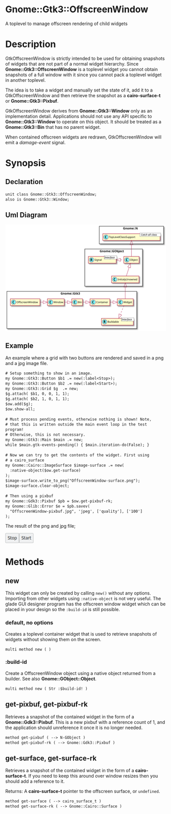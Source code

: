 Gnome::Gtk3::OffscreenWindow
============================

A toplevel to manage offscreen rendering of child widgets

Description
===========

GtkOffscreenWindow is strictly intended to be used for obtaining snapshots of widgets that are not part of a normal widget hierarchy. Since **Gnome::Gtk3::OffscreenWindow** is a toplevel widget you cannot obtain snapshots of a full window with it since you cannot pack a toplevel widget in another toplevel.

The idea is to take a widget and manually set the state of it, add it to a GtkOffscreenWindow and then retrieve the snapshot as a **cairo-surface-t** or **Gnome::Gtk3::Pixbuf**.

GtkOffscreenWindow derives from **Gnome::Gtk3::Window** only as an implementation detail. Applications should not use any API specific to **Gnome::Gtk3::Window** to operate on this object. It should be treated as a **Gnome::Gtk3::Bin** that has no parent widget.

When contained offscreen widgets are redrawn, GtkOffscreenWindow will emit a *damage-event* signal.

Synopsis
========

Declaration
-----------

    unit class Gnome::Gtk3::OffscreenWindow;
    also is Gnome::Gtk3::Window;

Uml Diagram
-----------

![](plantuml/OffscreenWindow.svg)

Example
-------

An example where a grid with two buttons are rendered and saved in a png and a jpg image file.

    # Setup something to show in an image.
    my Gnome::Gtk3::Button $b1 .= new(:label<Stop>);
    my Gnome::Gtk3::Button $b2 .= new(:label<Start>);
    my Gnome::Gtk3::Grid $g  .= new;
    $g.attach( $b1, 0, 0, 1, 1);
    $g.attach( $b2, 1, 0, 1, 1);
    $ow.add($g);
    $ow.show-all;

    # Must process pending events, otherwise nothing is shown! Note,
    # that this is written outside the main event loop in the test program!
    # Otherwise, this is not necessary.
    my Gnome::Gtk3::Main $main .= new;
    while $main.gtk-events-pending() { $main.iteration-do(False); }

    # Now we can try to get the contents of the widget. First using
    # a cairo_surface
    my Gnome::Cairo::ImageSurface $image-surface .= new(
      :native-object($ow.get-surface)
    );
    $image-surface.write_to_png("OffscreenWindow-surface.png");
    $image-surface.clear-object;

    # Then using a pixbuf
    my Gnome::Gdk3::Pixbuf $pb = $ow.get-pixbuf-rk;
    my Gnome::Glib::Error $e = $pb.savev(
      "OffscreenWindow-pixbuf.jpg", 'jpeg', ['quality'], ['100']
    );

The result of the png and jpg file;

![](images/OffscreenWindow.png)

Methods
=======

new
---

This widget can only be created by calling `new()` without any options. Importing from other widgets using `:native-object` is not very useful. The glade GUI designer program has the offscreen window widget which can be placed in your design so the `:build-id` is still possible.

### default, no options

Creates a toplevel container widget that is used to retrieve snapshots of widgets without showing them on the screen.

    multi method new ( )

### :build-id

Create a OffscreenWindow object using a native object returned from a builder. See also **Gnome::GObject::Object**.

    multi method new ( Str :$build-id! )

get-pixbuf, get-pixbuf-rk
-------------------------

Retrieves a snapshot of the contained widget in the form of a **Gnome::Gdk3::Pixbuf**. This is a new pixbuf with a reference count of 1, and the application should unreference it once it is no longer needed.

    method get-pixbuf ( --> N-GObject )
    method get-pixbuf-rk ( --> Gnome::Gdk3::Pixbuf )

get-surface, get-surface-rk
---------------------------

Retrieves a snapshot of the contained widget in the form of a **cairo-surface-t**. If you need to keep this around over window resizes then you should add a reference to it.

Returns: A **cairo-surface-t** pointer to the offscreen surface, or `undefined`.

    method get-surface ( --> cairo_surface_t )
    method get-surface-rk ( --> Gnome::Cairo::Surface )

